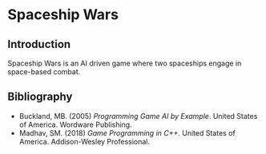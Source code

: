 # Spaceship Wars

## Introduction
Spaceship Wars is an AI driven game where two spaceships engage in space-based combat.

## Bibliography
* Buckland, MB. (2005) *Programming Game AI by Example*. United States of America. Wordware Publishing.
* Madhav, SM. (2018) *Game Programming in C++*. United States of America. Addison-Wesley Professional. 
